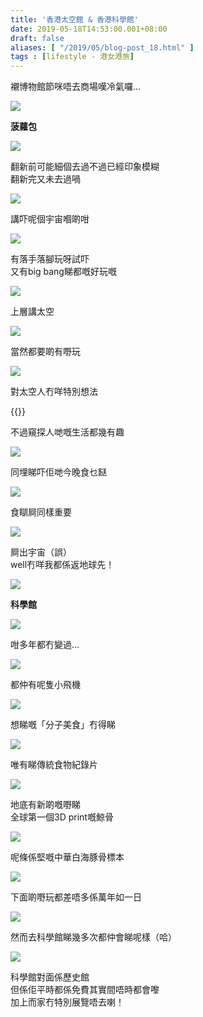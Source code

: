 ```yaml
---
title: '香港太空館 & 香港科學館'
date: 2019-05-18T14:53:00.001+08:00
draft: false
aliases: [ "/2019/05/blog-post_18.html" ]
tags : [lifestyle - 港女港旅]
---
```


襯博物館節咪唔去商場嘆冷氣囉…

![](/images/hkmuseums1.jpg)

**菠蘿包**

![](/images/hkmuseums2.jpg)

翻新前可能細個去過不過已經印象模糊  
翻新完又未去過喎

![](/images/hkmuseums3.jpg)

講吓呢個宇宙嗰啲咁

![](/images/hkmuseums4.jpg)

有落手落腳玩呀試吓  
又有big bang睇都嘅好玩嘅

![](/images/hkmuseums5.jpg)

上層講太空

![](/images/hkmuseums6.jpg)

當然都要啲有嘢玩

![](/images/hkmuseums7.jpg)

對太空人冇咩特別想法

{{<youtube wdvO4lQr5Pc>}}

不過窺探人哋嘅生活都幾有趣

![](/images/hkmuseums8.jpg)

同埋睇吓佢哋今晚食乜餸

![](/images/hkmuseums9.jpg)

食瞓屙同樣重要

![](/images/hkmuseums10.jpg)

屙出宇宙（誤）  
well冇咩我都係返地球先！

![](/images/hkmuseums11.jpg)

**科學館**

![](/images/hkmuseums12.jpg)

咁多年都冇變過…

![](/images/hkmuseums13.jpg)

都仲有呢隻小飛機

![](/images/hkmuseums14.jpg)

想睇嘅「分子美食」冇得睇

![](/images/hkmuseums15.jpg)

唯有睇傳統食物紀錄片

![](/images/hkmuseums16.jpg)

地底有新啲嘅嘢睇  
全球第一個3D print嘅鯨骨

![](/images/hkmuseums17.jpg)

呢條係堅嘅中華白海豚骨標本

![](/images/hkmuseums18.jpg)

下面啲嘢玩都差唔多係萬年如一日

![](/images/hkmuseums19.jpg)

然而去科學館睇幾多次都仲會睇呢樣（哈）

![](/images/hkmuseums20.jpg)

科學館對面係歷史館  
但係佢平時都係免費其實間唔時都會嚟  
加上而家冇特別展覽唔去喇！
